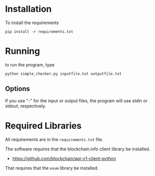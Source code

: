 # Installation
To install the requirements

```shell
pip install -r requirements.txt
```

# Running

to run the program, type

```shell
python simple_checker.py inputfile.txt outputfile.txt
```

## Options
If you use "-" for the input or output files, the program will use stdin or stdout, respectively.

# Required Libraries

All requirements are in the `requirements.txt` file.

The software requires that the blockchain.info client library be installed.

- https://github.com/blockchain/api-v1-client-python

That requires that the `enum` library be installed.
